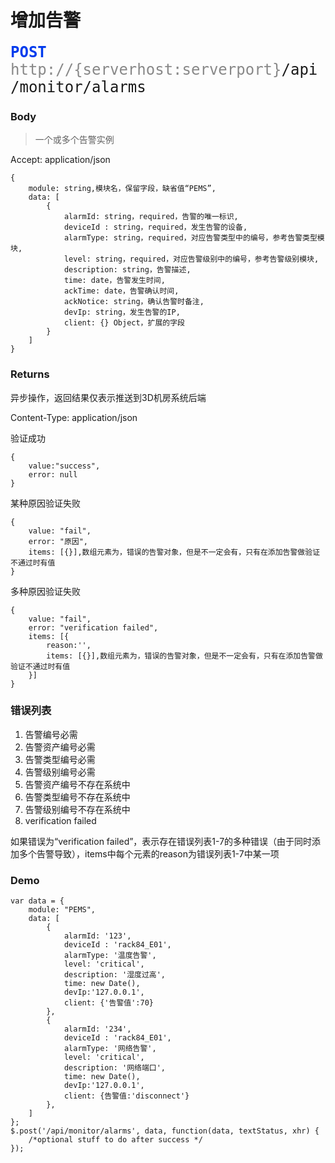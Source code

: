 # 增加告警

<font face="Droid Sans Mono,monospace" size="5">
<font color="#003bed"><b>POST</b></font> <font color="#888">http://{serverhost:serverport}</font>/api/monitor/alarms
</font>


### Body
>一个或多个告警实例

Accept: application/json

```
{
	module: string,模块名，保留字段，缺省值“PEMS”, 
	data: [
        {
            alarmId: string，required，告警的唯一标识,
            deviceId : string，required，发生告警的设备,
            alarmType: string，required，对应告警类型中的编号，参考告警类型模块,
            level: string，required，对应告警级别中的编号，参考告警级别模块,
            description: string，告警描述,
            time: date，告警发生时间,
            ackTime: date，告警确认时间,
            ackNotice: string，确认告警时备注,
            devIp: string，发生告警的IP,
            client: {} Object，扩展的字段
        }
    ]
}
```

### Returns
异步操作，返回结果仅表示推送到3D机房系统后端

Content-Type: application/json

验证成功

```
{
	value:"success",
	error: null
}
```
某种原因验证失败

```
{
	value: "fail", 
	error: "原因",
	items: [{}],数组元素为，错误的告警对象，但是不一定会有，只有在添加告警做验证不通过时有值
}
```
多种原因验证失败

```
{
	value: "fail", 
	error: "verification failed",
	items: [{
		reason:'',
		items: [{}],数组元素为，错误的告警对象，但是不一定会有，只有在添加告警做验证不通过时有值
	}]
}

```

### 错误列表
1. 告警编号必需
2. 告警资产编号必需
3. 告警类型编号必需
4. 告警级别编号必需
5. 告警资产编号不存在系统中
6. 告警类型编号不存在系统中
7. 告警级别编号不存在系统中
8. verification failed

如果错误为“verification failed”，表示存在错误列表1-7的多种错误（由于同时添加多个告警导致），items中每个元素的reason为错误列表1-7中某一项

### Demo

```
var data = {
	module: "PEMS", 
	data: [
        {
            alarmId: '123',
            deviceId : 'rack84_E01',
            alarmType: '温度告警',
            level: 'critical',
            description: '湿度过高',
            time: new Date(),
            devIp:'127.0.0.1',
            client: {'告警值':70}
        },
        {
            alarmId: '234',
            deviceId : 'rack84_E01',
            alarmType: '网络告警',
            level: 'critical',
            description: '网络端口',
            time: new Date(),
            devIp:'127.0.0.1',
            client: {告警值:'disconnect'}
        },
    ]
};
$.post('/api/monitor/alarms', data, function(data, textStatus, xhr) {
    /*optional stuff to do after success */
});
```